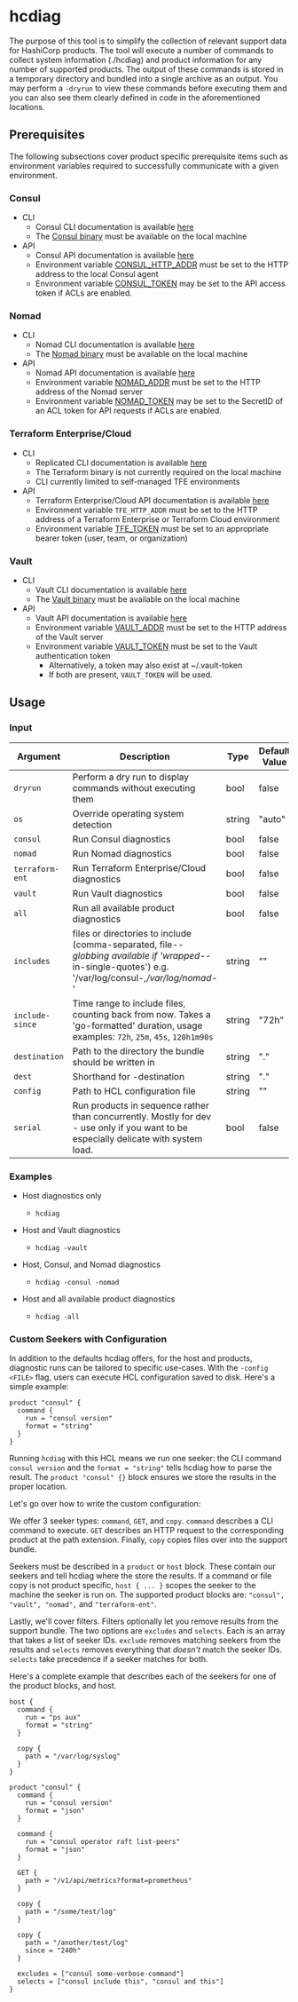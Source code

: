 # hcdiag

The purpose of this tool is to simplify the collection of relevant support data for HashiCorp products. The tool will execute a number of commands to collect system information (./hcdiag) and product information for any number of supported products. The output of these commands is stored in a temporary directory and bundled into a single archive as an output. You may perform a `-dryrun` to view these commands before executing them and you can also see them clearly defined in code in the aforementioned locations.

## Prerequisites

The following subsections cover product specific prerequisite items such as environment variables required to successfully communicate with a given environment.

### Consul

- CLI
    - Consul CLI documentation is available [here](https://www.consul.io/commands/index)
    - The [Consul binary](https://www.consul.io/downloads) must be available on the local machine
- API
    - Consul API documentation is available [here](https://www.consul.io/api-docs)
    - Environment variable [CONSUL_HTTP_ADDR](https://www.consul.io/commands#consul_http_addr) must be set to the HTTP address to the local Consul agent
    - Environment variable [CONSUL_TOKEN](https://www.consul.io/commands#consul_http_token) may be set to the API access token if ACLs are enabled.

### Nomad

- CLI
    - Nomad CLI documentation is available [here](https://www.nomadproject.io/docs/commands)
    - The [Nomad binary](https://www.nomadproject.io/downloads) must be available on the local machine
- API
    - Nomad API documentation is available [here](https://www.nomadproject.io/api-docs)
    - Environment variable [NOMAD_ADDR](https://www.nomadproject.io/docs/commands#nomad_addr) must be set to the HTTP address of the Nomad server
    - Environment variable [NOMAD_TOKEN](https://www.nomadproject.io/docs/commands#nomad_token) may be set to the SecretID of an ACL token for API requests if ACLs are enabled.

### Terraform Enterprise/Cloud

- CLI
    - Replicated CLI documentation is available [here](https://help.replicated.com/api/replicatedctl/)
    - The Terraform binary is not currently required on the local machine
    - CLI currently limited to self-managed TFE environments
- API
    - Terraform Enterprise/Cloud API documentation is available [here](https://www.terraform.io/docs/cloud/api/index.html)
    - Environment variable `TFE_HTTP_ADDR` must be set to the HTTP address of a Terraform Enterprise or Terraform Cloud environment
    - Environment variable [TFE_TOKEN](https://www.terraform.io/docs/cloud/api/index.html#authentication) must be set to an appropriate bearer token (user, team, or organization)

### Vault

- CLI
    - Vault CLI documentation is available [here](https://www.vaultproject.io/docs/commands)
    - The [Vault binary](https://www.vaultproject.io/downloads) must be available on the local machine
- API
    - Vault API documentation is available [here](https://www.vaultproject.io/api)
    - Environment variable [VAULT_ADDR](https://www.vaultproject.io/docs/commands#vault_addr) must be set to the HTTP address of the Vault server
    - Environment variable [VAULT_TOKEN](https://www.vaultproject.io/docs/commands#vault_token) must be set to the Vault authentication token
        - Alternatively, a token may also exist at ~/.vault-token
        - If both are present, `VAULT_TOKEN` will be used.

## Usage

### Input

| Argument | Description | Type | Default Value |
|----------|-------------|------| ------------- |
| `dryrun` | Perform a dry run to display commands without executing them | bool | false |
| `os` | Override operating system detection | string | "auto" |
| `consul` | Run Consul diagnostics | bool | false |
| `nomad` | Run Nomad diagnostics | bool | false |
| `terraform-ent` | Run Terraform Enterprise/Cloud diagnostics | bool | false |
| `vault` | Run Vault diagnostics | bool | false |
| `all` | Run all available product diagnostics | bool | false |
| `includes` | files or directories to include (comma-separated, file-*-globbing available if 'wrapped-*-in-single-quotes') e.g. '/var/log/consul-*,/var/log/nomad-*' | string | "" |
| `include-since` | Time range to include files, counting back from now. Takes a 'go-formatted' duration, usage examples: `72h`, `25m`, `45s`, `120h1m90s` | string | "72h" |
| `destination` | Path to the directory the bundle should be written in | string | "." |
| `dest` | Shorthand for -destination | string | "." |
| `config` | Path to HCL configuration file | string | "" |
| `serial` | Run products in sequence rather than concurrently. Mostly for dev - use only if you want to be especially delicate with system load. | bool | false |

###  Examples

- Host diagnostics only  
    - `hcdiag`

- Host and Vault diagnostics  
    - `hcdiag -vault`

- Host, Consul, and Nomad diagnostics  
    - `hcdiag -consul -nomad`

- Host and all available product diagnostics  
    - `hcdiag -all`


### Custom Seekers with Configuration
In addition to the defaults hcdiag offers, for the host and products, diagnostic runs can be tailored to specific
use-cases. With the `-config <FILE>` flag, users can execute HCL configuration saved to disk. Here's a simple example:

```
product "consul" {
  command {
    run = "consul version"
    format = "string"
  }
}
```

Running `hcdiag` with this HCL means we run one seeker: the CLI command `consul version` and the `format = "string"`
tells hcdiag how to parse the result. The `product "consul" {}` block ensures we store the results in the proper location.

Let's go over how to write the custom configuration:

We offer 3 seeker types: `command`, `GET`, and `copy`. `command` describes a CLI command to execute. `GET` describes an
HTTP request to the corresponding product at the path extension. Finally, `copy` copies files over into the support
bundle. 

Seekers must be described in a `product` or `host` block. These contain our seekers and tell hcdiag where the store the
results. If a command or file copy is not product specific, `host { ... }` scopes the seeker to the machine the seeker
is run on. The supported product blocks are: `"consul", "vault", "nomad",` and `"terraform-ent"`.

Lastly, we'll cover filters. Filters optionally let you remove results from the support bundle. The two options are
`excludes` and `selects`. Each is an array that takes a list of seeker IDs. `exclude` removes matching seekers from the
results and `selects` removes everything that _doesn't_ match the seeker IDs. `selects` take precedence if a seeker matches
for both.

Here's a complete example that describes each of the seekers for one of the product blocks, and host.

```hcl
host {
  command {
    run = "ps aux"
    format = "string"
  }
  
  copy {
    path = "/var/log/syslog"
  }
}

product "consul" {
  command {
    run = "consul version"
    format = "json"
  }

  command {
    run = "consul operator raft list-peers"
    format = "json"
  }

  GET {
    path = "/v1/api/metrics?format=prometheus"
  }

  copy {
    path = "/some/test/log"
  }

  copy {
    path = "/another/test/log"
    since = "240h"
  }

  excludes = ["consul some-verbose-command"]
  selects = ["consul include this", "consul and this"]
}
```
